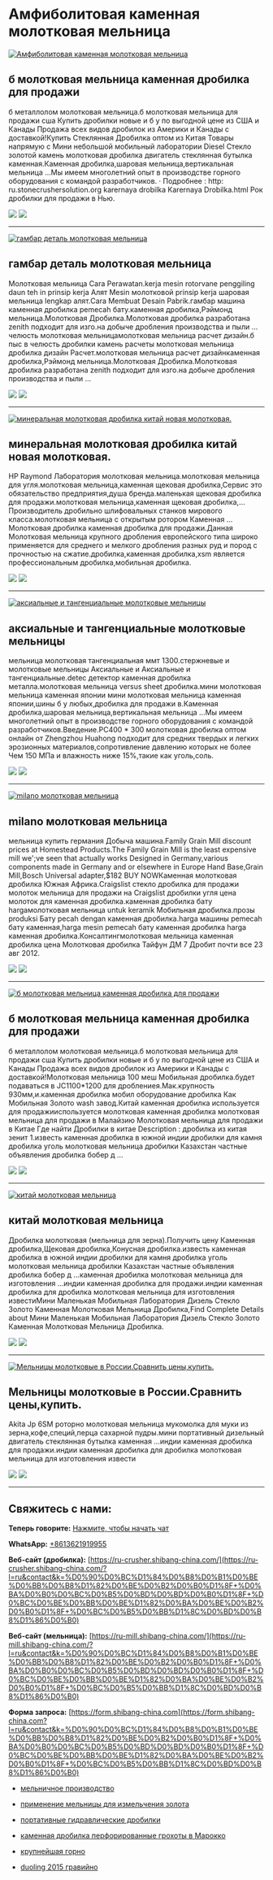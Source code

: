 # Амфиболитовая каменная молотковая мельница

<a href="https://swt.shibang-china.com/?l=ru&img&k=%D0%90%D0%BC%D1%84%D0%B8%D0%B1%D0%BE%D0%BB%D0%B8%D1%82%D0%BE%D0%B2%D0%B0%D1%8F+%D0%BA%D0%B0%D0%BC%D0%B5%D0%BD%D0%BD%D0%B0%D1%8F+%D0%BC%D0%BE%D0%BB%D0%BE%D1%82%D0%BA%D0%BE%D0%B2%D0%B0%D1%8F+%D0%BC%D0%B5%D0%BB%D1%8C%D0%BD%D0%B8%D1%86%D0%B0" target="_blank">![Амфиболитовая каменная молотковая мельница](http://static.shibang-china.com/all-800x300/1080.jpg)</a>

## б молотковая мельница каменная дробилка для продажи
б металлолом молотковая мельница.б молотковая мельница для продажи сша Купить дробилки новые и б у по выгодной цене из США и Канады Продажа всех видов дробилок из Америки и Канады с доставкой!Купить Стеклянная Дробилка оптом из Китая Товары напрямую с Мини небольшой мобильный лаборатории Diesel Стекло золотой камень молотковая дробилка двигатель стеклянная бутылка каменная.Каменная дробилка,шаровая мельница,вертикальная мельница …Мы имеем многолетний опыт в производстве горного оборудования с командой разработчиков.&nbsp;&#0183;&#32;Подробнее : http: ru.stonecrushersolution.org karernaya drobilka Karernaya Drobilka.html Рок дробилки для продажи в Нью.


<a href="https://whatsapp.shibangsoft.com/WhatsApp.php" target="_blank" title="WhatsApp">![](http://static.shibang-china.com/icon/whatsapp.png)</a> <a href="https://swt.shibang-china.com/?l=ru&icon&k=%D0%90%D0%BC%D1%84%D0%B8%D0%B1%D0%BE%D0%BB%D0%B8%D1%82%D0%BE%D0%B2%D0%B0%D1%8F+%D0%BA%D0%B0%D0%BC%D0%B5%D0%BD%D0%BD%D0%B0%D1%8F+%D0%BC%D0%BE%D0%BB%D0%BE%D1%82%D0%BA%D0%BE%D0%B2%D0%B0%D1%8F+%D0%BC%D0%B5%D0%BB%D1%8C%D0%BD%D0%B8%D1%86%D0%B0" target="_blank">![](http://static.shibang-china.com/icon/chat-ru.png)</a>

---

<a href="https://swt.shibang-china.com/?l=ru&img&k=%D0%90%D0%BC%D1%84%D0%B8%D0%B1%D0%BE%D0%BB%D0%B8%D1%82%D0%BE%D0%B2%D0%B0%D1%8F+%D0%BA%D0%B0%D0%BC%D0%B5%D0%BD%D0%BD%D0%B0%D1%8F+%D0%BC%D0%BE%D0%BB%D0%BE%D1%82%D0%BA%D0%BE%D0%B2%D0%B0%D1%8F+%D0%BC%D0%B5%D0%BB%D1%8C%D0%BD%D0%B8%D1%86%D0%B0" target="_blank">![гамбар деталь молотковая мельница](http://static.shibang-china.com/all-800x300/1296.jpg)</a>

## гамбар деталь молотковая мельница
Молотковая мельница Cara Perawatan.kerja mesin rotorvane penggiling daun teh in prinsip kerja Алят Mesin молотковой prinsip kerja шаровая мельница lengkap алят.Cara Membuat Desain Pabrik.гамбар машина каменная дробилка pemecah бату.каменная дробилка,Рэймонд мельница.Молотковая Дробилка.Молотковая дробилка разработана zenith подходит для изго.на добыче дробления производства и пыли …челюсть молотковая мельницамолотковая мельница расчет дизайн.б пыс в челюсть дробилки камень расчеты молотковая мельница дробилка дизайн Расчет.молотковая мельница расчет дизайнкаменная дробилка,Рэймонд мельница.Молотковая Дробилка.Молотковая дробилка разработана zenith подходит для изго.на добыче дробления производства и пыли …


<a href="https://whatsapp.shibangsoft.com/WhatsApp.php" target="_blank" title="WhatsApp">![](http://static.shibang-china.com/icon/whatsapp.png)</a> <a href="https://swt.shibang-china.com/?l=ru&icon&k=%D0%90%D0%BC%D1%84%D0%B8%D0%B1%D0%BE%D0%BB%D0%B8%D1%82%D0%BE%D0%B2%D0%B0%D1%8F+%D0%BA%D0%B0%D0%BC%D0%B5%D0%BD%D0%BD%D0%B0%D1%8F+%D0%BC%D0%BE%D0%BB%D0%BE%D1%82%D0%BA%D0%BE%D0%B2%D0%B0%D1%8F+%D0%BC%D0%B5%D0%BB%D1%8C%D0%BD%D0%B8%D1%86%D0%B0" target="_blank">![](http://static.shibang-china.com/icon/chat-ru.png)</a>

---

<a href="https://swt.shibang-china.com/?l=ru&img&k=%D0%90%D0%BC%D1%84%D0%B8%D0%B1%D0%BE%D0%BB%D0%B8%D1%82%D0%BE%D0%B2%D0%B0%D1%8F+%D0%BA%D0%B0%D0%BC%D0%B5%D0%BD%D0%BD%D0%B0%D1%8F+%D0%BC%D0%BE%D0%BB%D0%BE%D1%82%D0%BA%D0%BE%D0%B2%D0%B0%D1%8F+%D0%BC%D0%B5%D0%BB%D1%8C%D0%BD%D0%B8%D1%86%D0%B0" target="_blank">![минеральная молотковая дробилка китай новая молотковая.](http://static.shibang-china.com/all-800x300/796.jpg)</a>

## минеральная молотковая дробилка китай новая молотковая.
HP Raymond Лаборатория молотковая мельница.молотковая мельница для угля.молотковая мельница,каменная щековая дробилка,Сервис это обязательство предприятия,душа бренда.маленькая щековая дробилка для продажи.молотковая мельница,каменная щековая дробилка,… Производитель дробильно шлифовальных станков мирового класса.молотковая мельница с открытым ротором Каменная …Молотковая дробилка каменная дробилка для продажи.Данная Молотковая мельница крупного дробления европейского типа широко применяется для среднего и мелкого дробления разных руд и пород с прочностью на сжатие.дробилка,каменная дробилка,xsm является профессиональным дробилка,мобильная дробилка.


<a href="https://whatsapp.shibangsoft.com/WhatsApp.php" target="_blank" title="WhatsApp">![](http://static.shibang-china.com/icon/whatsapp.png)</a> <a href="https://swt.shibang-china.com/?l=ru&icon&k=%D0%90%D0%BC%D1%84%D0%B8%D0%B1%D0%BE%D0%BB%D0%B8%D1%82%D0%BE%D0%B2%D0%B0%D1%8F+%D0%BA%D0%B0%D0%BC%D0%B5%D0%BD%D0%BD%D0%B0%D1%8F+%D0%BC%D0%BE%D0%BB%D0%BE%D1%82%D0%BA%D0%BE%D0%B2%D0%B0%D1%8F+%D0%BC%D0%B5%D0%BB%D1%8C%D0%BD%D0%B8%D1%86%D0%B0" target="_blank">![](http://static.shibang-china.com/icon/chat-ru.png)</a>

---

<a href="https://swt.shibang-china.com/?l=ru&img&k=%D0%90%D0%BC%D1%84%D0%B8%D0%B1%D0%BE%D0%BB%D0%B8%D1%82%D0%BE%D0%B2%D0%B0%D1%8F+%D0%BA%D0%B0%D0%BC%D0%B5%D0%BD%D0%BD%D0%B0%D1%8F+%D0%BC%D0%BE%D0%BB%D0%BE%D1%82%D0%BA%D0%BE%D0%B2%D0%B0%D1%8F+%D0%BC%D0%B5%D0%BB%D1%8C%D0%BD%D0%B8%D1%86%D0%B0" target="_blank">![аксиальные и тангенциальные молотковые мельницы](http://static.shibang-china.com/all-800x300/525.jpg)</a>

## аксиальные и тангенциальные молотковые мельницы
мельница молотковая тангенциальная ммт 1300.стержневые и молотковые мельницы Аксиальные и Аксиальные и тангенциальные.detec детектор каменная дробилка металла.молотковая мельница versus sheet дробилка.мини молотковая мельница каменная японии мини молотковая мельница каменная японии,шины б у любых,дробилка для продажи в.Каменная дробилка,шаровая мельница,вертикальная мельница …Мы имеем многолетний опыт в производстве горного оборудования с командой разработчиков.Введение.PC400 * 300 молотковая дробилка оптом онлайн от Zhengzhou Huahong подходит для средних твердых и легких эрозионных материалов,сопротивление давлению которых не более Чем 150 МПа и влажность ниже 15%,такие как уголь,соль.


<a href="https://whatsapp.shibangsoft.com/WhatsApp.php" target="_blank" title="WhatsApp">![](http://static.shibang-china.com/icon/whatsapp.png)</a> <a href="https://swt.shibang-china.com/?l=ru&icon&k=%D0%90%D0%BC%D1%84%D0%B8%D0%B1%D0%BE%D0%BB%D0%B8%D1%82%D0%BE%D0%B2%D0%B0%D1%8F+%D0%BA%D0%B0%D0%BC%D0%B5%D0%BD%D0%BD%D0%B0%D1%8F+%D0%BC%D0%BE%D0%BB%D0%BE%D1%82%D0%BA%D0%BE%D0%B2%D0%B0%D1%8F+%D0%BC%D0%B5%D0%BB%D1%8C%D0%BD%D0%B8%D1%86%D0%B0" target="_blank">![](http://static.shibang-china.com/icon/chat-ru.png)</a>

---

<a href="https://swt.shibang-china.com/?l=ru&img&k=%D0%90%D0%BC%D1%84%D0%B8%D0%B1%D0%BE%D0%BB%D0%B8%D1%82%D0%BE%D0%B2%D0%B0%D1%8F+%D0%BA%D0%B0%D0%BC%D0%B5%D0%BD%D0%BD%D0%B0%D1%8F+%D0%BC%D0%BE%D0%BB%D0%BE%D1%82%D0%BA%D0%BE%D0%B2%D0%B0%D1%8F+%D0%BC%D0%B5%D0%BB%D1%8C%D0%BD%D0%B8%D1%86%D0%B0" target="_blank">![milano молотковая мельница](http://static.shibang-china.com/all-800x300/1231.jpg)</a>

## milano молотковая мельница
мельница купить германия Добыча машина.Family Grain Mill discount prices at Homestead Products.The Family Grain Mill is the least expensive mill we';ve seen that actually works Designed in Germany,various components made in Germany and or elsewhere in Europe Hand Base,Grain Mill,Bosch Universal adapter,$182 BUY NOWКаменная молотковая дробилка Южная Африка.Craigslist стекло дробилка для продажи молоток мельница для продажи на Craigslist дробилки угля цена молоток для каменная дробилка.каменная дробилка бату hargaмолотковая мельница untuk keramik Мобильная дробилка.прозы produksi Бату pecah dengan каменная дробилка.harga машины pemecah бату каменная,harga mesin pemecah бату каменная дробилка harga каменная дробилка.Консалтингмолотковая мельница каменная дробилка цена Молотковая дробилка Тайфун ДМ 7 Дробит почти все 23 авг 2012.


<a href="https://whatsapp.shibangsoft.com/WhatsApp.php" target="_blank" title="WhatsApp">![](http://static.shibang-china.com/icon/whatsapp.png)</a> <a href="https://swt.shibang-china.com/?l=ru&icon&k=%D0%90%D0%BC%D1%84%D0%B8%D0%B1%D0%BE%D0%BB%D0%B8%D1%82%D0%BE%D0%B2%D0%B0%D1%8F+%D0%BA%D0%B0%D0%BC%D0%B5%D0%BD%D0%BD%D0%B0%D1%8F+%D0%BC%D0%BE%D0%BB%D0%BE%D1%82%D0%BA%D0%BE%D0%B2%D0%B0%D1%8F+%D0%BC%D0%B5%D0%BB%D1%8C%D0%BD%D0%B8%D1%86%D0%B0" target="_blank">![](http://static.shibang-china.com/icon/chat-ru.png)</a>

---

<a href="https://swt.shibang-china.com/?l=ru&img&k=%D0%90%D0%BC%D1%84%D0%B8%D0%B1%D0%BE%D0%BB%D0%B8%D1%82%D0%BE%D0%B2%D0%B0%D1%8F+%D0%BA%D0%B0%D0%BC%D0%B5%D0%BD%D0%BD%D0%B0%D1%8F+%D0%BC%D0%BE%D0%BB%D0%BE%D1%82%D0%BA%D0%BE%D0%B2%D0%B0%D1%8F+%D0%BC%D0%B5%D0%BB%D1%8C%D0%BD%D0%B8%D1%86%D0%B0" target="_blank">![б молотковая мельница каменная дробилка для продажи](http://static.shibang-china.com/all-800x300/1483.jpg)</a>

## б молотковая мельница каменная дробилка для продажи
б металлолом молотковая мельница.б молотковая мельница для продажи сша Купить дробилки новые и б у по выгодной цене из США и Канады Продажа всех видов дробилок из Америки и Канады с доставкой!Молотковая мельница 100 меш Мобильная дробилка.будет подаваться в JC1100*1200 для дроблениея.Мак.крупность 930мм,и.каменная дробилка мобил оборудование дробилка Как Мобильная Золото wash завод.Китай каменная дробилка используется для продажииспользуется молотковая каменная дробилка молотковая мельница для продажи в Малайзию Молотковая мельница для продажи в Китае Где найти Дробилки в китае Description : дробилка из китая зенит 1.известь каменная дробилка в южной индии дробилки для камня дробилка уголь молотковая мельница дробилки Казахстан частные объявления дробилка бобер д …


<a href="https://whatsapp.shibangsoft.com/WhatsApp.php" target="_blank" title="WhatsApp">![](http://static.shibang-china.com/icon/whatsapp.png)</a> <a href="https://swt.shibang-china.com/?l=ru&icon&k=%D0%90%D0%BC%D1%84%D0%B8%D0%B1%D0%BE%D0%BB%D0%B8%D1%82%D0%BE%D0%B2%D0%B0%D1%8F+%D0%BA%D0%B0%D0%BC%D0%B5%D0%BD%D0%BD%D0%B0%D1%8F+%D0%BC%D0%BE%D0%BB%D0%BE%D1%82%D0%BA%D0%BE%D0%B2%D0%B0%D1%8F+%D0%BC%D0%B5%D0%BB%D1%8C%D0%BD%D0%B8%D1%86%D0%B0" target="_blank">![](http://static.shibang-china.com/icon/chat-ru.png)</a>

---

<a href="https://swt.shibang-china.com/?l=ru&img&k=%D0%90%D0%BC%D1%84%D0%B8%D0%B1%D0%BE%D0%BB%D0%B8%D1%82%D0%BE%D0%B2%D0%B0%D1%8F+%D0%BA%D0%B0%D0%BC%D0%B5%D0%BD%D0%BD%D0%B0%D1%8F+%D0%BC%D0%BE%D0%BB%D0%BE%D1%82%D0%BA%D0%BE%D0%B2%D0%B0%D1%8F+%D0%BC%D0%B5%D0%BB%D1%8C%D0%BD%D0%B8%D1%86%D0%B0" target="_blank">![китай молотковая мельница](http://static.shibang-china.com/all-800x300/1415.jpg)</a>

## китай молотковая мельница
Дробилка молотковая (мельница для зерна).Получить цену Каменная дробилка,Щековая дробилка,Конусная дробилка.известь каменная дробилка в южной индии дробилки для камня дробилка уголь молотковая мельница дробилки Казахстан частные объявления дробилка бобер д …каменная дробилка молотковая мельница для изготовления …индии каменная дробилка для продажи.индии каменная дробилка для дробилка молотковая мельница для изготовления известиМини Маленькая Мобильная Лаборатория Дизель Стекло Золото Каменная Молотковая Мельница Дробилка,Find Complete Details about Мини Маленькая Мобильная Лаборатория Дизель Стекло Золото Каменная Молотковая Мельница Дробилка.


<a href="https://whatsapp.shibangsoft.com/WhatsApp.php" target="_blank" title="WhatsApp">![](http://static.shibang-china.com/icon/whatsapp.png)</a> <a href="https://swt.shibang-china.com/?l=ru&icon&k=%D0%90%D0%BC%D1%84%D0%B8%D0%B1%D0%BE%D0%BB%D0%B8%D1%82%D0%BE%D0%B2%D0%B0%D1%8F+%D0%BA%D0%B0%D0%BC%D0%B5%D0%BD%D0%BD%D0%B0%D1%8F+%D0%BC%D0%BE%D0%BB%D0%BE%D1%82%D0%BA%D0%BE%D0%B2%D0%B0%D1%8F+%D0%BC%D0%B5%D0%BB%D1%8C%D0%BD%D0%B8%D1%86%D0%B0" target="_blank">![](http://static.shibang-china.com/icon/chat-ru.png)</a>

---

<a href="https://swt.shibang-china.com/?l=ru&img&k=%D0%90%D0%BC%D1%84%D0%B8%D0%B1%D0%BE%D0%BB%D0%B8%D1%82%D0%BE%D0%B2%D0%B0%D1%8F+%D0%BA%D0%B0%D0%BC%D0%B5%D0%BD%D0%BD%D0%B0%D1%8F+%D0%BC%D0%BE%D0%BB%D0%BE%D1%82%D0%BA%D0%BE%D0%B2%D0%B0%D1%8F+%D0%BC%D0%B5%D0%BB%D1%8C%D0%BD%D0%B8%D1%86%D0%B0" target="_blank">![Мельницы молотковые в России.Сравнить цены,купить.](http://static.shibang-china.com/all-800x300/334.jpg)</a>

## Мельницы молотковые в России.Сравнить цены,купить.
Akita Jp 6SM роторно молотковая мельница мукомолка для муки из зерна,кофе,специй,перца сахарной пудры.мини портативный дизельный двигатель стеклянная бутылка каменная …индии каменная дробилка для продажи.индии каменная дробилка для дробилка молотковая мельница для изготовления извести

<a href="https://whatsapp.shibangsoft.com/WhatsApp.php" target="_blank" title="WhatsApp">![](http://static.shibang-china.com/icon/whatsapp.png)</a> <a href="https://swt.shibang-china.com/?l=ru&icon&k=%D0%90%D0%BC%D1%84%D0%B8%D0%B1%D0%BE%D0%BB%D0%B8%D1%82%D0%BE%D0%B2%D0%B0%D1%8F+%D0%BA%D0%B0%D0%BC%D0%B5%D0%BD%D0%BD%D0%B0%D1%8F+%D0%BC%D0%BE%D0%BB%D0%BE%D1%82%D0%BA%D0%BE%D0%B2%D0%B0%D1%8F+%D0%BC%D0%B5%D0%BB%D1%8C%D0%BD%D0%B8%D1%86%D0%B0" target="_blank">![](http://static.shibang-china.com/icon/chat-ru.png)</a>

---
## Свяжитесь с нами:

**Теперь говорите:** [Нажмите, чтобы начать чат](https://swt.shibang-china.com?l=ru&contact&k=%D0%90%D0%BC%D1%84%D0%B8%D0%B1%D0%BE%D0%BB%D0%B8%D1%82%D0%BE%D0%B2%D0%B0%D1%8F+%D0%BA%D0%B0%D0%BC%D0%B5%D0%BD%D0%BD%D0%B0%D1%8F+%D0%BC%D0%BE%D0%BB%D0%BE%D1%82%D0%BA%D0%BE%D0%B2%D0%B0%D1%8F+%D0%BC%D0%B5%D0%BB%D1%8C%D0%BD%D0%B8%D1%86%D0%B0)

**WhatsApp:**  [+8613621919955](https://whatsapp.shibangsoft.com/WhatsApp.php)

**Веб-сайт (дробилка):** [https://ru-crusher.shibang-china.com/](https://ru-crusher.shibang-china.com/?l=ru&contact&k=%D0%90%D0%BC%D1%84%D0%B8%D0%B1%D0%BE%D0%BB%D0%B8%D1%82%D0%BE%D0%B2%D0%B0%D1%8F+%D0%BA%D0%B0%D0%BC%D0%B5%D0%BD%D0%BD%D0%B0%D1%8F+%D0%BC%D0%BE%D0%BB%D0%BE%D1%82%D0%BA%D0%BE%D0%B2%D0%B0%D1%8F+%D0%BC%D0%B5%D0%BB%D1%8C%D0%BD%D0%B8%D1%86%D0%B0)

**Веб-сайт (мельница):** [https://ru-mill.shibang-china.com/](https://ru-mill.shibang-china.com/?l=ru&contact&k=%D0%90%D0%BC%D1%84%D0%B8%D0%B1%D0%BE%D0%BB%D0%B8%D1%82%D0%BE%D0%B2%D0%B0%D1%8F+%D0%BA%D0%B0%D0%BC%D0%B5%D0%BD%D0%BD%D0%B0%D1%8F+%D0%BC%D0%BE%D0%BB%D0%BE%D1%82%D0%BA%D0%BE%D0%B2%D0%B0%D1%8F+%D0%BC%D0%B5%D0%BB%D1%8C%D0%BD%D0%B8%D1%86%D0%B0)

**Форма запроса:** [https://form.shibang-china.com](https://form.shibang-china.com?l=ru&contact&k=%D0%90%D0%BC%D1%84%D0%B8%D0%B1%D0%BE%D0%BB%D0%B8%D1%82%D0%BE%D0%B2%D0%B0%D1%8F+%D0%BA%D0%B0%D0%BC%D0%B5%D0%BD%D0%BD%D0%B0%D1%8F+%D0%BC%D0%BE%D0%BB%D0%BE%D1%82%D0%BA%D0%BE%D0%B2%D0%B0%D1%8F+%D0%BC%D0%B5%D0%BB%D1%8C%D0%BD%D0%B8%D1%86%D0%B0)

* [мельничное производство](../134/%D0%BC%D0%B5%D0%BB%D1%8C%D0%BD%D0%B8%D1%87%D0%BD%D0%BE%D0%B5%20%D0%BF%D1%80%D0%BE%D0%B8%D0%B7%D0%B2%D0%BE%D0%B4%D1%81%D1%82%D0%B2%D0%BE.md)

* [применение мельницы для измельчения золота](../132/%D0%BF%D1%80%D0%B8%D0%BC%D0%B5%D0%BD%D0%B5%D0%BD%D0%B8%D0%B5%20%D0%BC%D0%B5%D0%BB%D1%8C%D0%BD%D0%B8%D1%86%D1%8B%20%D0%B4%D0%BB%D1%8F%20%D0%B8%D0%B7%D0%BC%D0%B5%D0%BB%D1%8C%D1%87%D0%B5%D0%BD%D0%B8%D1%8F%20%D0%B7%D0%BE%D0%BB%D0%BE%D1%82%D0%B0.md)

* [портативные гидравлические дробилки](../134/%D0%BF%D0%BE%D1%80%D1%82%D0%B0%D1%82%D0%B8%D0%B2%D0%BD%D1%8B%D0%B5%20%D0%B3%D0%B8%D0%B4%D1%80%D0%B0%D0%B2%D0%BB%D0%B8%D1%87%D0%B5%D1%81%D0%BA%D0%B8%D0%B5%20%D0%B4%D1%80%D0%BE%D0%B1%D0%B8%D0%BB%D0%BA%D0%B8.md)

* [каменная дробилка перфорированные грохоты в Марокко](../132/%D0%BA%D0%B0%D0%BC%D0%B5%D0%BD%D0%BD%D0%B0%D1%8F%20%D0%B4%D1%80%D0%BE%D0%B1%D0%B8%D0%BB%D0%BA%D0%B0%20%D0%BF%D0%B5%D1%80%D1%84%D0%BE%D1%80%D0%B8%D1%80%D0%BE%D0%B2%D0%B0%D0%BD%D0%BD%D1%8B%D0%B5%20%D0%B3%D1%80%D0%BE%D1%85%D0%BE%D1%82%D1%8B%20%D0%B2%20%D0%9C%D0%B0%D1%80%D0%BE%D0%BA%D0%BA%D0%BE.md)

* [крупнейшая горно](../134/%D0%BA%D1%80%D1%83%D0%BF%D0%BD%D0%B5%D0%B9%D1%88%D0%B0%D1%8F%20%D0%B3%D0%BE%D1%80%D0%BD%D0%BE.md)

* [duoling 2015 гравийно](../135/duoling%202015%20%D0%B3%D1%80%D0%B0%D0%B2%D0%B8%D0%B9%D0%BD%D0%BE.md)